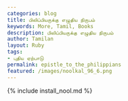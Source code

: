 ```yaml
---  
categories: blog  
title: பிலிப்பியருக்கு எழுதிய நிருபம்
keywords: More, Tamil, Books  
description: பிலிப்பியருக்கு எழுதிய நிருபம்
author: Tamilan  
layout: Ruby  
tags:     
- புதிய ஏற்பாடு
permalink: epistle_to_the_philippians  
featured: /images/noolkal_96_6.png  
---  
```

{% include install_nool.md %}  
